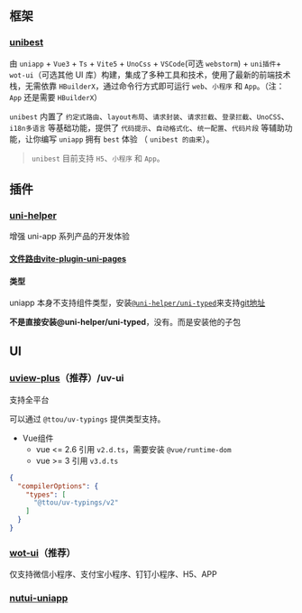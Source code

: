 ## 框架

### [unibest](https://www.unibest.tech/base/1-introduction)

由 `uniapp` + `Vue3` + `Ts` + `Vite5` + `UnoCss` + `VSCode`(可选 `webstorm`) + `uni插件`+ `wot-ui`（可选其他 UI 库）构建，集成了多种工具和技术，使用了最新的前端技术栈，无需依靠 `HBuilderX`，通过命令行方式即可运行 `web`、`小程序` 和 `App`。（注：`App` 还是需要 `HBuilderX`）

`unibest` 内置了 `约定式路由`、`layout布局`、`请求封装`、`请求拦截`、`登录拦截`、`UnoCSS`、`i18n多语言` 等基础功能，提供了 `代码提示`、`自动格式化`、`统一配置`、`代码片段` 等辅助功能，让你编写 `uniapp` 拥有 `best` 体验 （ `unibest 的由来`）。

> `unibest` 目前支持 `H5`、`小程序` 和 `App`。

## 插件

### [uni-helper](https://uni-helper.js.org/)

增强 uni-app 系列产品的开发体验

#### [文件路由vite-plugin-uni-pages](https://uni-helper.js.org/vite-plugin-uni-pages)

#### 类型

uniapp 本身不支持组件类型，安装[`@uni-helper/uni-typed`](https://uni-typed.netlify.app/)来支持[git地址](https://github.com/uni-helper/uni-typed)

**不是直接安装@uni-helper/uni-typed**，没有。而是安装他的子包

## UI

### [uview-plus](https://uiadmin.net/uview-plus/)（推荐）/uv-ui

支持全平台

可以通过 `@ttou/uv-typings` 提供类型支持。

- Vue组件
  - vue <= 2.6 引用 `v2.d.ts`，需要安装 `@vue/runtime-dom`
  - vue >= 3 引用 `v3.d.ts`

```json
{
  "compilerOptions": {
    "types": [
      "@ttou/uv-typings/v2"
    ]
  }
}
```



### [wot-ui](https://www.wot-design-uni.cn/guide/introduction)（推荐）

仅支持微信小程序、支付宝小程序、钉钉小程序、H5、APP 

### [nutui-uniapp](https://nutui-uniapp.netlify.app/)